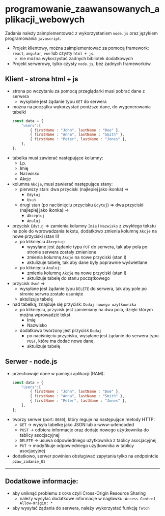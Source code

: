 # programowanie_zaawansowanych_aplikacji_webowych

Zadania należy zaimplementować z wykorzystaniem `node.js` oraz językiem programowania `javascript`.
- Projekt klientowy, można zaimplementować za pomocą framework: `react`, `angular`, `vue` lub czysty `html + js`.
    - nie można wykorzystać żadnych bibliotek dodatkowych
- Projekt serwerowy, tylko czysty `node.js`, bez żadnych frameworków.

## Klient - strona html + js
- strona po wczytaniu za pomocą przeglądarki musi pobrać dane z serwera
    - wysyłane jest żądanie typu `GET` do serwera
- można na początku wykorzystać poniższe dane, do wygenerowania tabelki
    ```js
    const data = {
        "users":[
            { firstName : "John", lastName : "Doe" },
            { firstName : "Anna", lastName : "Smith" },
            { firstName : "Peter", lastName : "Jones" },
        ],
    };
    ```
- tabelka musi zawierać następujące kolumny:
    - Lp.
    - Imię
    - Nazwisko
    - Akcje
- kolumna `Akcje`, musi zawierać następujące stany:
    - pierwszy stan: dwa przyciski (najlepiej jako ikonka) =>
        - `Edytuj`
        - `Usuń`
    - drugi stan (po naciśnięciu przycisku `Edytuj`) => dwa przyciski (najlepiej jako ikonka) =>
        - `Akceptuj`
        - `Anuluj`
- przycisk `Edytuj` => zamienia kolumny `Imię` i `Nazwisko` z zwykłego tekstu na pole do wprowadzania tekstu, dodatkowo zmienia kolumnę `Akcje` na nowe przyciski (stan II)
    - po kliknięciu `Akceptuj`:
        - wysyłane jest żądanie typu `PUT` do serwera, tak aby pola po stronie serwera zostały zmienione
        - zmienia kolumnę `Akcje` na nowe przyciski (stan I) 
        - aktulizuje tabelę, tak aby dane były poprawnie wyświetlane
    - po kliknięciu `Anuluj`:
        - zmienia kolumnę `Akcje` na nowe przyciski (stan I) 
        - aktulizuje tabelę do stanu początkowego
- przycisk `Usuń` =>
    - wysyłane jest żądanie typu `DELETE` do serwera, tak aby pole po stronie serwra zostało usunięte
    - aktulizuje tabelę
- nad tabelką, znajduje się przycisk: `Dodaj nowego użytkownika`
    - po kliknięciu, przycisk jest zamieniany na dwa pola, dzięki którym można wprowadzić tekst
        - Imię
        - Nazwisko
    - dodatkowo tworzony jest przycisk `Dodaj`
        - po naciśnięciu przycisku, wysyłane jest żądanie do serwera typu `POST`, które ma dodać nowe dane,
        - aktulizuje tabelę

## Serwer - node.js
- przechowuje dane w pamięci aplikacji (RAM):
    ```js
    const data = {
        "users":[
            { firstName : "John", lastName : "Doe" },
            { firstName : "Anna", lastName : "Smith" },
            { firstName : "Peter", lastName : "Jones" },
        ],
    };
    ```
- tworzy serwer (port: `8080`), który reguje na następujące metody HTTP:
    - `GET` -> wysyła tabelkę jako JSON lub x-www-urlencoded
    - `POST` -> odbiera informacje oraz dodaje nowego użytkownika do tablicy asocjacyjnej
    - `DELETE` -> usuwa odpowiedniego użytkownika z tablicy asocjacyjnej
    - `PUT` -> modyfikuje odpowiedniego użytkownika w tablicy asocjacyjnej
- dodatkowo, serwer powinien obsługiwać zapytania tylko na endpointcie `pzaw_zadanie_03`

---
## Dodatkowe informacje:
- aby uniknąć problemu z `CORS` czyli Cross-Origin Resource Sharing
    - należy wysyłać dodatkowe informacje w nagłówku: `Access-Control-Allow-Origin: *`
- aby wysyłać żądania do serwera, należy wykorzystać funkcję `fetch`
